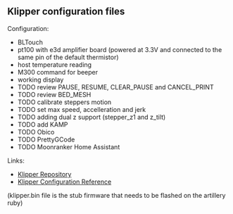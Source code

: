 ## Klipper configuration files

Configuration:

- BLTouch
- pt100 with e3d amplifier board (powered at 3.3V and connected to the same pin of the default thermistor)
- host temperature reading
- M300 command for beeper
- working display
- TODO review PAUSE, RESUME, CLEAR_PAUSE and CANCEL_PRINT
- TODO review BED_MESH
- TODO calibrate steppers motion
- TODO set max speed, accelleration and jerk
- TODO adding dual z support (stepper_z1 and z_tilt)
- TODO add KAMP
- TODO Obico
- TODO PrettyGCode
- TODO Moonranker Home Assistant

Links:

- [Klipper Repository](https://github.com/Klipper3d/klipper)
- [Klipper Configuration Reference](https://www.klipper3d.org/Config_Reference.html)

(klipper.bin file is the stub firmware that needs to be flashed on the artillery ruby)
